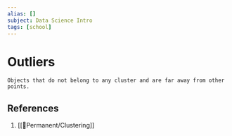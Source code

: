 ```yaml
---
alias: []
subject: Data Science Intro
tags: [school]
---
```

# Outliers


```ad-note
Objects that do not belong to any cluster and are far away from other points.
```

## References
1. [[🗻Permanent/Clustering]]